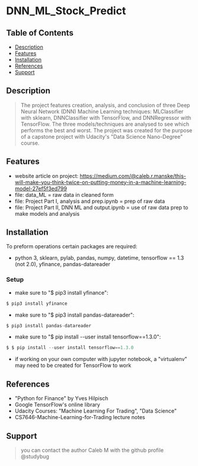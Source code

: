 # DNN_ML_Stock_Predict

## Table of Contents
- [Description](#Description)
- [Features](#features)
- [Installation](#installation)
- [References](#References)
- [Support](#support)

## Description
> The project features creation, analysis, and conclusion of three Deep Neural Network (DNN) Machine Learning techniques: MLClassifier with sklearn, DNNClassifier with TensorFlow, and DNNRegressor with TensorFlow.  The three models/techniques are analysed to see which performs the best and worst.  The project was created for the purpose of a capstone project with Udacity's "Data Science Nano-Degree" course. 

## Features
- website article on project: https://medium.com/@caleb.r.manske/this-will-make-you-think-twice-on-putting-money-in-a-machine-learning-model-27ef5f3ed799
- file: data_ML = raw data in cleaned form
- file: Project Part I, analysis and prep.ipynb = prep of raw data
- file: Project Part II, DNN ML and output.ipynb = use of raw data prep to make models and analysis

## Installation
To preform operations certain packages are required:
- python 3, sklearn, pylab, pandas, numpy, datetime, tensorflow == 1.3 (not 2.0), yfinance, pandas-datareader

### Setup
- make sure to "$ pip3 install yfinance":
```javascript
$ pip3 install yfinance
```
- make sure to "$ pip3 install pandas-datareader":
```javascript
$ pip3 install pandas-datareader
```
- make sure to "$ pip install --user install tensorflow==1.3.0":
```javascript
$ $ pip install --user install tensorflow==1.3.0
```
- if working on your own computer with jupyter notebook, a "virtualenv" may need to be created for TensorFlow to work

## References
- "Python for Finance" by Yves Hilpisch
- Google TensorFlow's online library
- Udacity Courses: "Machine Learning For Trading", "Data Science"
- CS7646-Machine-Learning-for-Trading lecture notes

## Support

> you can contact the author Caleb M with the github profile @studybug
